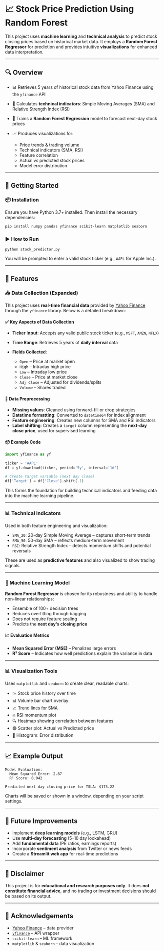 # 📈 Stock Price Prediction Using Random Forest

This project uses **machine learning** and **technical analysis** to predict stock closing prices based on historical market data. It employs a **Random Forest Regressor** for prediction and provides intuitive **visualizations** for enhanced data interpretation.

---

## 🔍 Overview

* 📊 Retrieves 5 years of historical stock data from Yahoo Finance using the `yfinance` API
* 🧮 Calculates **technical indicators**: Simple Moving Averages (SMA) and Relative Strength Index (RSI)
* 🧠 Trains a **Random Forest Regression** model to forecast next-day stock prices
* 📈 Produces visualizations for:

  * Price trends & trading volume
  * Technical indicators (SMA, RSI)
  * Feature correlation
  * Actual vs predicted stock prices
  * Model error distribution

---

## 🚀 Getting Started

### 📦 Installation

Ensure you have Python 3.7+ installed. Then install the necessary dependencies:

```bash
pip install numpy pandas yfinance scikit-learn matplotlib seaborn
```

### ▶️ How to Run

```bash
python stock_predictor.py
```

You will be prompted to enter a valid stock ticker (e.g., `AAPL` for Apple Inc.).

---

## 📂 Features

### 📥 Data Collection (Expanded)

This project uses **real-time financial data** provided by [Yahoo Finance](https://finance.yahoo.com/) through the `yfinance` library. Below is a detailed breakdown:

#### ✅ Key Aspects of Data Collection

* **Ticker Input**: Accepts any valid public stock ticker (e.g., `MSFT`, `AMZN`, `NFLX`)
* **Time Range**: Retrieves 5 years of **daily interval** data
* **Fields Collected**:

  * `Open` – Price at market open
  * `High` – Intraday high price
  * `Low` – Intraday low price
  * `Close` – Price at market close
  * `Adj Close` – Adjusted for dividends/splits
  * `Volume` – Shares traded

#### 🔄 Data Preprocessing

* **Missing values**: Cleaned using forward-fill or drop strategies
* **Datetime formatting**: Converted to `datetime64` for index alignment
* **Feature engineering**: Creates new columns for SMA and RSI indicators
* **Label shifting**: Creates a `target` column representing the **next-day close price**, used for supervised learning

#### 📦 Example Code

```python
import yfinance as yf

ticker = 'AAPL'
df = yf.download(ticker, period='5y', interval='1d')

# Create target variable (next day close)
df['Target'] = df['Close'].shift(-1)
```

This forms the foundation for building technical indicators and feeding data into the machine learning pipeline.

---

### 📊 Technical Indicators

Used in both feature engineering and visualization:

* `SMA_20`: 20-day Simple Moving Average – captures short-term trends
* `SMA_50`: 50-day SMA – reflects medium-term movement
* `RSI`: Relative Strength Index – detects momentum shifts and potential reversals

These are used as **predictive features** and also visualized to show trading signals.

---

### 🤖 Machine Learning Model

**Random Forest Regressor** is chosen for its robustness and ability to handle non-linear relationships:

* Ensemble of 100+ decision trees
* Reduces overfitting through bagging
* Does not require feature scaling
* Predicts the **next day's closing price**

#### 📈 Evaluation Metrics

* **Mean Squared Error (MSE)** – Penalizes large errors
* **R² Score** – Indicates how well predictions explain the variance in data

---

### 📊 Visualization Tools

Uses `matplotlib` and `seaborn` to create clear, readable charts:

* 📉 Stock price history over time
* 📊 Volume bar chart overlay
* 📈 Trend lines for SMA
* 🔥 RSI momentum plot
* 🔍 Heatmap showing correlation between features
* 🟢 Scatter plot: Actual vs Predicted price
* 🔴 Histogram: Error distribution

---

## 📈 Example Output

```
Model Evaluation:
  Mean Squared Error: 2.87
  R² Score: 0.942

Predicted next day closing price for TSLA: $173.22
```

Charts will be saved or shown in a window, depending on your script settings.

---

## 🧠 Future Improvements

* Implement **deep learning models** (e.g., LSTM, GRU)
* Use **multi-day forecasting** (5–10 day lookahead)
* Add **fundamental data** (PE ratios, earnings reports)
* Incorporate **sentiment analysis** from Twitter or news feeds
* Create a **Streamlit web app** for real-time predictions

---

## 📌 Disclaimer

This project is for **educational and research purposes only**. It does **not constitute financial advice**, and no trading or investment decisions should be based on its output.

---

## 🙌 Acknowledgements

* [Yahoo Finance](https://finance.yahoo.com/) – data provider
* [`yfinance`](https://github.com/ranaroussi/yfinance) – API wrapper
* `scikit-learn` – ML framework
* `matplotlib` & `seaborn` – data visualization
